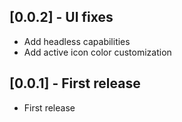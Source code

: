 ## [0.0.2] - UI fixes

* Add headless capabilities
* Add active icon color customization

## [0.0.1] - First release

* First release
